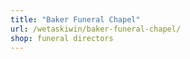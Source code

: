 ```yaml
---
title: "Baker Funeral Chapel"
url: /wetaskiwin/baker-funeral-chapel/
shop: funeral directors
---
```

